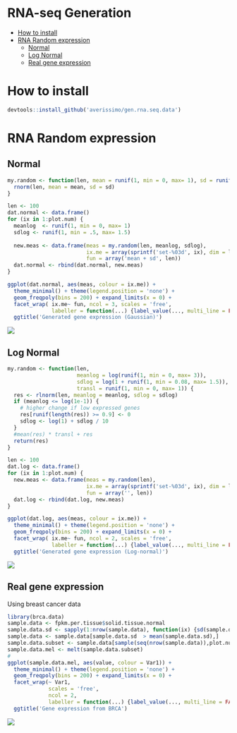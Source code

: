 RNA-seq Generation
================

-   [How to install](#how-to-install)
-   [RNA Random expression](#rna-random-expression)
    -   [Normal](#normal)
    -   [Log Normal](#log-normal)
    -   [Real gene expression](#real-gene-expression)

How to install
==============

``` r
devtools::install_github('averissimo/gen.rna.seq.data')
```

RNA Random expression
=====================

Normal
------

``` r
my.random <- function(len, mean = runif(1, min = 0, max= 1), sd = runif(1, min = .5, max= 1.5)) { 
  rnorm(len, mean = mean, sd = sd)
}

len <- 100
dat.normal <- data.frame()
for (ix in 1:plot.num) {
  meanlog  <- runif(1, min = 0, max= 1)
  sdlog <- runif(1, min = .5, max= 1.5)
  
  new.meas <- data.frame(meas = my.random(len, meanlog, sdlog),
                         ix.me = array(sprintf('set-%03d', ix), dim = len),
                         fun = array('mean + sd', len))
  dat.normal <- rbind(dat.normal, new.meas)
}

ggplot(dat.normal, aes(meas, colour = ix.me)) + 
  theme_minimal() + theme(legend.position = 'none') +
  geom_freqpoly(bins = 200) + expand_limits(x = 0) +
  facet_wrap( ix.me~ fun, ncol = 3, scales = 'free',
              labeller = function(...) {label_value(..., multi_line = FALSE)}) +
  ggtitle('Generated gene expression (Gaussian)')
```

![](README_files/figure-markdown_github/gaussian-1.png)

Log Normal
----------

``` r
my.random <- function(len, 
                      meanlog = log(runif(1, min = 0, max= 3)), 
                      sdlog = log(1 + runif(1, min = 0.08, max= 1.5)),
                      transl = runif(1, min = 0, max= 1)) { 
  res <- rlnorm(len, meanlog = meanlog, sdlog = sdlog)
  if (meanlog <= log(1e-1)) {
    # higher change if low expressed genes
    res[runif(length(res)) >= 0.9] <- 0
    sdlog <- log(1) + sdlog / 10
  }
  #mean(res) * transl + res
  return(res)
}

len <- 100
dat.log <- data.frame()
for (ix in 1:plot.num) {
  new.meas <- data.frame(meas = my.random(len),
                         ix.me = array(sprintf('set-%03d', ix), dim = len),
                         fun = array('', len))
  dat.log <- rbind(dat.log, new.meas)
}

ggplot(dat.log, aes(meas, colour = ix.me)) + 
  theme_minimal() + theme(legend.position = 'none') +
  geom_freqpoly(bins = 200) + expand_limits(x = 0) +
  facet_wrap( ix.me~ fun, ncol = 2, scales = 'free',
              labeller = function(...) {label_value(..., multi_line = FALSE)}) +
  ggtitle('Generated gene expression (Log-normal)')
```

![](README_files/figure-markdown_github/log-normal-1.png)

Real gene expression
--------------------

Using breast cancer data

``` r
library(brca.data)
sample.data <- fpkm.per.tissue$solid.tissue.normal
sample.data.sd <- sapply(1:nrow(sample.data), function(ix) {sd(sample.data[ix,])})
sample.data <- sample.data[sample.data.sd  > mean(sample.data.sd),]
sample.data.subset <- sample.data[sample(seq(nrow(sample.data)),plot.num),]
sample.data.mel <- melt(sample.data.subset)
#
ggplot(sample.data.mel, aes(value, colour = Var1)) + 
  theme_minimal() + theme(legend.position = 'none') +
  geom_freqpoly(bins = 200) + expand_limits(x = 0) +
  facet_wrap(~ Var1,
             scales = 'free',
             ncol = 2, 
             labeller = function(...) {label_value(..., multi_line = FALSE)}) +
  ggtitle('Gene expression from BRCA')
```

![](README_files/figure-markdown_github/brca-1.png)
